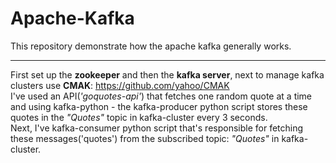 # Apache-Kafka
This repository demonstrate how the apache kafka generally works.<br /><hr>
First set up the <b>zookeeper</b> and then the <b>kafka server</b>, next to manage kafka clusters use <b>CMAK</b>: https://github.com/yahoo/CMAK <br />
I've used an API(<i>'goquotes-api'</i>) that fetches one random quote at a time and using kafka-python - the kafka-producer python script stores these quotes in the <i>"Quotes"</i> topic in kafka-cluster every 3 seconds.<br />
Next, I've kafka-consumer python script that's responsible for fetching these messages('quotes') from the subscribed topic: <i>"Quotes"</i> in kafka-cluster.

 
